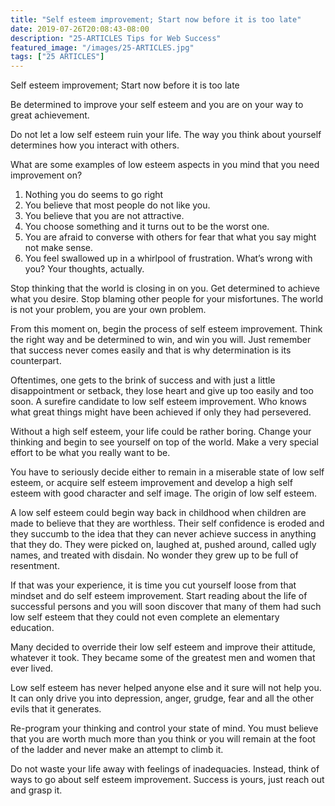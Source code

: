 ```yaml
---
title: "Self esteem improvement; Start now before it is too late"
date: 2019-07-26T20:08:43-08:00
description: "25-ARTICLES Tips for Web Success"
featured_image: "/images/25-ARTICLES.jpg"
tags: ["25 ARTICLES"]
---
```


Self esteem improvement; Start now before it is too late


Be determined to improve your self esteem and you are on your way to great achievement. 

Do not let a low self esteem ruin your life. The way you think about yourself determines how you interact with others.

What are some examples of low esteem aspects in you mind that you need improvement on?

1. Nothing you do seems to go right
2. You believe that most people do not like you.
3. You believe that you are not attractive.
4. You choose something and it turns out to be the worst one.
5. You are afraid to converse with others for fear that what you say might not make sense.
6. You feel swallowed up in a whirlpool of frustration.
What’s wrong with you? Your thoughts, actually.

Stop thinking that the world is closing in on you. Get determined to achieve what you desire. Stop blaming other people for your misfortunes. The world is not your problem, you are your own problem.

From this moment on, begin the process of self esteem improvement. Think the right way and be determined to win, and win you will. Just remember that success never comes easily and that is why determination is its counterpart.

Oftentimes, one gets to the brink of success and with just a little disappointment or setback, they lose heart and give up too easily and too soon. A surefire candidate to low self esteem improvement. Who knows what great things might have been achieved if only they had persevered.

Without a high self esteem, your life could be rather boring. Change your thinking and begin to see yourself on top of the world. Make a very special effort to be what you really want to be. 

You have to seriously decide either to remain in a miserable state of low self esteem, or acquire self esteem improvement and develop a high self esteem with good character and self image.
The origin of low self esteem.

A low self esteem could begin way back in childhood when children are made to believe that they are worthless. Their self confidence is eroded and they succumb to the idea that they can never achieve success in anything that they do. They were picked on, laughed at, pushed around, called ugly names, and treated with disdain. No wonder they grew up to be full of resentment.

If that was your experience, it is time you cut yourself loose from that mindset and do self esteem improvement. Start reading about the life of successful persons and you will soon discover that many of them had such low self esteem that they could not even complete an elementary education. 

Many decided to override their low self esteem and improve their attitude, whatever it took. They became some of the greatest men and women that ever lived.

Low self esteem has never helped anyone else and it sure will not help you. It can only drive you into depression, anger, grudge, fear and all the other evils that it generates.

Re-program your thinking and control your state of mind. You must believe that you are worth much more than you think or you will remain at the foot of the ladder and never make an attempt to climb it. 

Do not waste your life away with feelings of inadequacies. Instead, think of ways to go about self esteem improvement. Success is yours, just reach out and grasp it.

